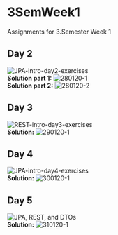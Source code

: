# 3SemWeek1
Assignments for 3.Semester Week 1

## Day 2 
![JPA-intro-day2-exercises](https://docs.google.com/document/d/1JVXSMz_pw-Fnsid6Eihpam8P2eMd9phqwTQOFRzvrug/edit?usp=sharing)
<br>**Solution part 1:** ![280120-1](https://github.com/Paepke-cph/3SemWeek1/tree/master/280120-1)
<br>**Solution part 2:** ![280120-2](https://github.com/Paepke-cph/3SemWeek1/tree/master/280120-2)

## Day 3
![REST-intro-day3-exercises](https://docs.google.com/document/d/1gdtrSIb_RiEE3qv5hPwrzBrNaowHA-MPFXR8LP9CKJk/edit?usp=sharing)
<br>**Solution:** ![290120-1](https://github.com/Paepke-cph/3SemWeek1/tree/master/290120-1)

## Day 4
![JPA-intro-day4-exercises](https://docs.google.com/document/d/1c4uti7oLiipp1Sdny9Rwc1aOStfn9aasmWhhhzuTQS8/edit?usp=sharing)
<br>**Solution:** ![300120-1](https://github.com/Paepke-cph/3SemWeek1/tree/master/300120-1)

## Day 5
![JPA, REST, and DTOs](https://docs.google.com/document/d/1HdHiORGNyteRpn7MoOixowxL10LQuUHt9XxAKtL9r0o/edit?usp=sharing)
<br>**Solution:** ![310120-1](https://github.com/Paepke-cph/3SemWeek1/tree/master/310120-1)
